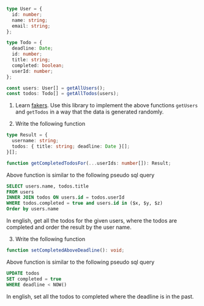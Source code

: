 ```typescript
type User = {
  id: number;
  name: string;
  email: string;
};

type Todo = {
  deadline: Date;
  id: number;
  title: string;
  completed: boolean;
  userId: number;
};

const users: User[] = getAllUsers();
const todos: Todo[] = getAllTodos(users);
```

1. Learn [fakers](https://fakerjs.dev/guide/). Use this library to implement the above functions `getUsers` and `getTodos` in a way that the data is generated randomly.

2. Write the following function

```typescript
type Result = {
  username: string;
  todos: { title: string; deadline: Date }[];
}[];

function getCompletedTodosFor(...userIds: number[]): Result;
```

Above function is similar to the following pseudo sql query

```sql
SELECT users.name, todos.title
FROM users
INNER JOIN todos ON users.id = todos.userId
WHERE todos.completed = true and users.id in ($x, $y, $z)
Order by users.name
```

In english, get all the todos for the given users, where the todos are completed and order the result by the user name.

3. Write the following function

```typescript
function setCompletedAboveDeadline(): void;
```

Above function is similar to the following pseudo sql query

```sql
UPDATE todos
SET completed = true
WHERE deadline < NOW()
```

In english, set all the todos to completed where the deadline is in the past.

